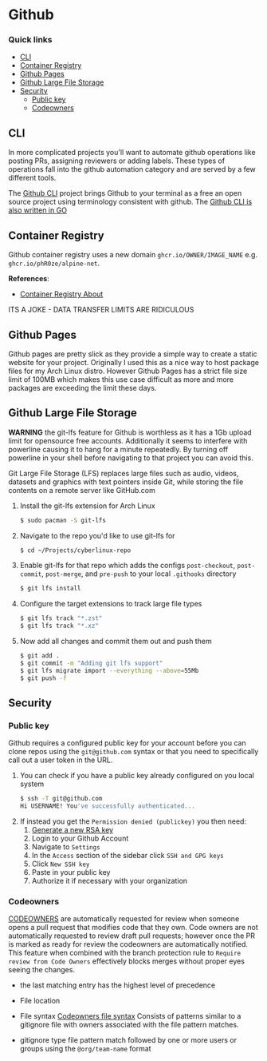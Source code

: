 # Github

### Quick links
* [CLI](#cli)
* [Container Registry](#container-registry)
* [Github Pages](#github-pages)
* [Github Large File Storage](#github-large-file-storage)
* [Security](#security)
  * [Public key](#public-key)
  * [Codeowners](#codeowners)

## CLI
In more complicated projects you'll want to automate github operations like posting PRs, assigning
reviewers or adding labels. These types of operations fall into the github automation category and
are served by a few different tools.

The [Github CLI](https://cli.github.com/) project brings Github to your terminal as a free an open
source project using terminology consistent with github. The [Github CLI is also written in GO](https://github.com/cli/cli)

## Container Registry
Github container registry uses a new domain `ghcr.io/OWNER/IMAGE_NAME` e.g.
`ghcr.io/phR0ze/alpine-net`.

**References**:
* [Container Registry About](https://docs.github.com/en/packages/guides/about-github-container-registry)

ITS A JOKE - DATA TRANSFER LIMITS ARE RIDICULOUS

## Github Pages
Github pages are pretty slick as they provide a simple way to create a static website for your 
project. Originally I used this as a nice way to host package files for my Arch Linux distro. However 
Github Pages has a strict file size limit of 100MB which makes this use case difficult as more and 
more packages are exceeding the limit these days.

## Github Large File Storage
**WARNING** the git-lfs feature for Github is worthless as it has a 1Gb upload limit for opensource 
free accounts. Additionally it seems to interfere with powerline causing it to hang for a minute 
repeatedly. By turning off powerline in your shell before navigating to that project you can avoid 
this.

Git Large File Storage (LFS) replaces large files such as audio, videos, datasets and graphics with 
text pointers inside Git, while storing the file contents on a remote server like GitHub.com

1. Install the git-lfs extension for Arch Linux
   ```bash
   $ sudo pacman -S git-lfs
   ```
2. Navigate to the repo you'd like to use git-lfs for
   ```bash
   $ cd ~/Projects/cyberlinux-repo
   ```
3. Enable git-lfs for that repo which adds the configs `post-checkout`, `post-commit`, `post-merge`, 
   and `pre-push` to your local `.githooks` directory
   ```bash
   $ git lfs install
   ```
4. Configure the target extensions to track large file types
   ```bash
   $ git lfs track "*.zst"
   $ git lfs track "*.xz"
   ```
5. Now add all changes and commit them out and push them
   ```bash
   $ git add .
   $ git commit -m "Adding git lfs support"
   $ git lfs migrate import --everything --above=55Mb
   $ git push -f
   ```

## Security

### Public key
Github requires a configured public key for your account before you can clone repos using the 
`git@github.com` syntax or that you need to specifically call out a user token in the URL.

1. You can check if you have a public key already configured on you local system
   ```bash
   $ ssh -T git@github.com
   Hi USERNAME! You've successfully authenticated...
   ```
2. If instead you get the `Permission denied (publickey)` you then need:
   1. [Generate a new RSA key](https://docs.github.com/en/authentication/connecting-to-github-with-ssh/generating-a-new-ssh-key-and-adding-it-to-the-ssh-agent)
   2. Login to your Github Account
   3. Navigate to `Settings`
   4. In the `Access` section of the sidebar click `SSH and GPG keys`
   5. Click `New SSH key`
   6. Paste in your public key
   7. Authorize it if necessary with your organization

### Codeowners
[CODEOWNERS](https://docs.github.com/en/repositories/managing-your-repositorys-settings-and-features/customizing-your-repository/about-code-owners) 
are automatically requested for review when someone opens a pull request that modifies code that they 
own. Code owners are not automatically requested to review draft pull requests; however once the PR 
is marked as ready for review the codeowners are automatically notified. This feature when combined 
with the branch protection rule to `Require review from Code Owners` effectively blocks merges 
without proper eyes seeing the changes.

* the last matching entry has the highest level of precedence

* File location

* File syntax
[Codeowners file syntax](https://docs.github.com/en/repositories/managing-your-repositorys-settings-and-features/customizing-your-repository/about-code-owners#codeowners-syntax)
Consists of patterns similar to a gitignore file with owners associated with the file pattern 
matches.

* gitignore type file pattern match followed by one or more users or groups using the `@org/team-name` format

<!-- 
vim: ts=2:sw=2:sts=2
-->
